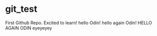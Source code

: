 # git_test
First Github Repo. Excited to learn!
hello Odin!
hello again Odin!
HELLO AGAIN ODIN
eyeyeyey
